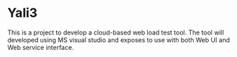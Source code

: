 Yali3
====
This is a project to develop a cloud-based web load test tool. The tool will developed using MS visual studio and exposes to use with both Web UI and Web service interface.

